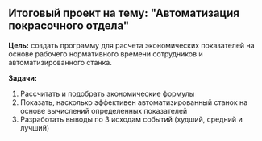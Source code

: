 Итоговый проект на тему: "Автоматизация покрасочного отдела"
---
__Цель:__ создать программу для расчета экономических показателей на основе рабочего нормативного времени сотрудников и автоматизированного станка.

__Задачи:__ 
1. Рассчитать и подобрать экономические формулы 
2. Показать, насколько эффективен автоматизированный станок на основе вычислений определенных показателей
3. Разработать выводы по 3 исходам событий (худший, средний и лучший)
